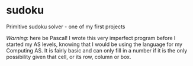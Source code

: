 # sudoku
Primitive sudoku solver - one of my first projects

*Warning*: here be Pascal! I wrote this very imperfect program before I started my AS levels, knowing that I would be using the language for my Computing AS. It is fairly basic and can only fill in a number if it is the only possibility given that cell, or its row, column or box.
